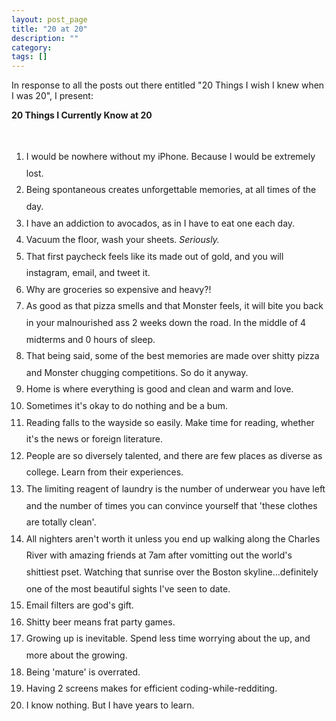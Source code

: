 ```yaml
---
layout: post_page
title: "20 at 20"
description: ""
category: 
tags: []
---
```

In response to all the posts out there entitled "20 Things I wish I knew when I was 20", I present:

<strong>20 Things I Currently Know at 20 </strong>

<br />
<ol style="line-height:1.9em">
	<li style="line-height:1.9em">I would be nowhere without my iPhone. Because I would be extremely lost.</li>
	<li style="line-height:1.9em">Being spontaneous creates unforgettable memories, at all times of the day.</li>
	<li style="line-height:1.9em">I have an addiction to avocados, as in I have to eat one each day. </li>
	<li style="line-height:1.9em">Vacuum the floor, wash your sheets. <em>Seriously.</em></li>
	<li style="line-height:1.9em">That first paycheck feels like its made out of gold, and you will instagram, email, and tweet it.</li>
	<li style="line-height:1.9em">Why are groceries so expensive and heavy?!</li>
	<li style="line-height:1.9em">As good as that pizza smells and that Monster feels, it will bite you back in your malnourished ass 2 weeks down the road. In the middle of 4 midterms and 0 hours of sleep.</li>
	<li style="line-height:1.9em">That being said, some of the best memories are made over shitty pizza and Monster chugging competitions. So do it anyway.</li>
	<li style="line-height:1.9em">Home is where everything is good and clean and warm and love.</li>
	<li style="line-height:1.9em">Sometimes it's okay to do nothing and be a bum.</li>
	<li style="line-height:1.9em">Reading falls to the wayside so easily. Make time for reading, whether it's the news or foreign literature.</li>
	<li style="line-height:1.9em">People are so diversely talented, and there are few places as diverse as college. Learn from their experiences.</li>
	<li style="line-height:1.9em">The limiting reagent of laundry is the number of underwear you have left and the number of times you can convince yourself that 'these clothes are totally clean'.</li>
	<li style="line-height:1.9em">All nighters aren't worth it unless you end up walking along the Charles River with amazing friends at 7am after vomitting out the world's shittiest pset. Watching that sunrise over the Boston skyline...definitely one of the most beautiful sights I've seen to date.</li>
	<li style="line-height:1.9em">Email filters are god's gift.</li>
	<li style="line-height:1.9em">Shitty beer means frat party games.</li>
	<li style="line-height:1.9em">Growing up is inevitable. Spend less time worrying about the up, and more about the growing.</li>
	<li style="line-height:1.9em">Being 'mature' is overrated.</li>
	<li style="line-height:1.9em">Having 2 screens makes for efficient coding-while-redditing.</li>
	<li style="line-height:1.9em">I know nothing. But I have years to learn.</li>

</ol>